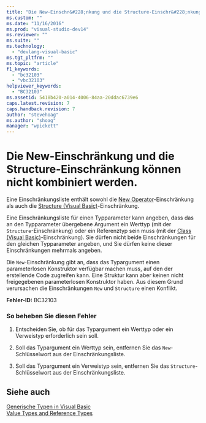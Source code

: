 ```yaml
---
title: "Die New-Einschr&#228;nkung und die Structure-Einschr&#228;nkung k&#246;nnen nicht kombiniert werden. | Microsoft Docs"
ms.custom: ""
ms.date: "11/16/2016"
ms.prod: "visual-studio-dev14"
ms.reviewer: ""
ms.suite: ""
ms.technology: 
  - "devlang-visual-basic"
ms.tgt_pltfrm: ""
ms.topic: "article"
f1_keywords: 
  - "bc32103"
  - "vbc32103"
helpviewer_keywords: 
  - "BC32103"
ms.assetid: 5418b420-a014-4006-84aa-20ddac6739e6
caps.latest.revision: 7
caps.handback.revision: 7
author: "stevehoag"
ms.author: "shoag"
manager: "wpickett"
---
```

# Die New-Einschr&#228;nkung und die Structure-Einschr&#228;nkung k&#246;nnen nicht kombiniert werden.
Eine Einschränkungsliste enthält sowohl die [New Operator](../../visual-basic/language-reference/operators/new-operator.md)\-Einschränkung als auch die [Structure \(Visual Basic\)](http://msdn.microsoft.com/de-de/263ce115-ac36-4c05-8cb7-0e0eead5c6d0)\-Einschränkung.  
  
 Eine Einschränkungsliste für einen Typparameter kann angeben, dass das an den Typparameter übergebene Argument ein Werttyp \(mit der `Structure`\-Einschränkung\) oder ein Referenztyp sein muss \(mit der [Class \(Visual Basic\)](http://msdn.microsoft.com/de-de/0777c6e6-46bc-451b-ad70-57b49d4ef4f7)\-Einschränkung\). Sie dürfen nicht beide Einschränkungen für den gleichen Typparameter angeben, und Sie dürfen keine dieser Einschränkungen mehrmals angeben.  
  
 Die `New`\-Einschränkung gibt an, dass das Typargument einen parameterlosen Konstruktor verfügbar machen muss, auf den der erstellende Code zugreifen kann. Eine Struktur kann aber keinen nicht freigegebenen parameterlosen Konstruktor haben. Aus diesem Grund verursachen die Einschränkungen `New` und `Structure` einen Konflikt.  
  
 **Fehler\-ID:** BC32103  
  
### So beheben Sie diesen Fehler  
  
1.  Entscheiden Sie, ob für das Typargument ein Werttyp oder ein Verweistyp erforderlich sein soll.  
  
2.  Soll das Typargument ein Werttyp sein, entfernen Sie das `New`\-Schlüsselwort aus der Einschränkungsliste.  
  
3.  Soll das Typargument ein Verweistyp sein, entfernen Sie das `Structure`\-Schlüsselwort aus der Einschränkungsliste.  
  
## Siehe auch  
 [Generische Typen in Visual Basic](../../visual-basic/programming-guide/language-features/data-types/generic-types.md)   
 [Value Types and Reference Types](../../visual-basic/programming-guide/language-features/data-types/value-types-and-reference-types.md)
